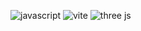 ![javascript](https://img.shields.io/badge/JavaScript-323330?style=for-the-badge&logo=javascript&logoColor=F7DF1E)
![vite](https://img.shields.io/badge/Vite-B73BFE?style=for-the-badge&logo=vite&logoColor=FFD62E)
![three js](https://img.shields.io/badge/ThreeJs-black?style=for-the-badge&logo=three.js&logoColor=white)